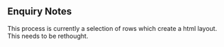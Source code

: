 ## Enquiry Notes

This process is currently a selection of rows which create a html layout. This needs to be rethought.
